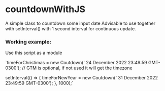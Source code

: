 # countdownWithJS

A simple class to countdown some input date
Advisable to use together with setInterval() with 1 second interval for continuous update.

### Working example:
Use this script as a module

`timeForChristimas = new Coutdown(' 24 December 2022 23:49:59 GMT-0300');
// GTM is optional, if not used it will get the timezone

setInterval(() => {
timeForNewYear = new Coutdown(' 31 December 2022 23:49:59 GMT-0300');
}, 1000);`
